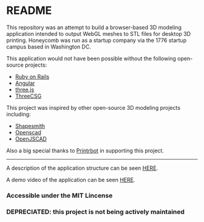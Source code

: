 # README

This repository was an attempt to build a browser-based 3D modeling application intended to output WebGL meshes to STL files for desktop 3D printing. Honeycomb was run as a startup company via the 1776 startup campus based in Washington DC. 

This application would not have been possible without the following open-source projects:
* [Ruby on Rails](https://github.com/rails/rails)
* [Angular](https://github.com/angular)
* [three.js](https://github.com/mrdoob/three.js/)
* [ThreeCSG](https://github.com/chandlerprall/ThreeCSG)

This project was inspired by other open-source 3D modeling projects including:
* [Shapesmith](https://github.com/bjnortier/shapesmith)
* [Openscad](https://github.com/openscad/openscad)
* [OpenJSCAD](https://github.com/Spiritdude/OpenJSCAD.org)

Also a big special thanks to [Printrbot](http://printrbot.com/) in supporting this project.

***

A description of the application structure can be seen [HERE](https://github.com/kenanokeefe/Honeycomb3D/wiki).

A demo video of the application can be seen [HERE](https://vimeo.com/107497401).

### Accessible under the MIT Lincense

### DEPRECIATED: this project is not being actively maintained
